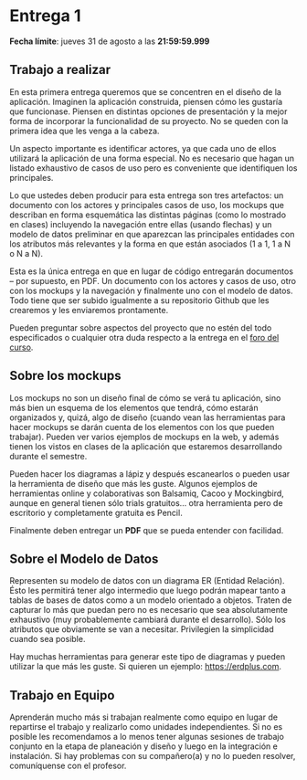 # Entrega 1

**Fecha límite**: jueves 31 de agosto a las **21:59:59.999**

## Trabajo a realizar

En esta primera entrega queremos que se concentren en el diseño de la aplicación. Imaginen la aplicación construida, piensen cómo les gustaría que funcionase. Piensen en distintas opciones de presentación y la mejor forma de incorporar la funcionalidad de su proyecto. No se queden con la primera idea que les venga a la cabeza.

Un aspecto importante es identificar actores, ya que cada uno de ellos utilizará la aplicación de una forma especial. No es necesario que hagan un listado exhaustivo de casos de uso pero es conveniente que identifiquen los principales.

Lo que ustedes deben producir para esta entrega son tres artefactos: un documento con los actores y principales casos de uso, los mockups que describan en forma esquemática las distintas páginas (como lo mostrado en clases) incluyendo la navegación entre ellas (usando flechas) y un modelo de datos preliminar en que aparezcan las principales entidades con los atributos más relevantes y la forma en que están asociados (1 a 1, 1 a N o N a N).

Esta es la única entrega en que en lugar de código entregarán documentos – por supuesto, en PDF. Un documento con los actores y casos de uso, otro con los mockups y la navegación y finalmente uno con el modelo de datos. Todo tiene que ser subido igualmente a su repositorio Github que les crearemos y les enviaremos prontamente.

Pueden preguntar sobre aspectos del proyecto que no estén del todo especificados o cualquier otra duda respecto a la entrega en el [foro del curso](../../../../#foro).

## Sobre los mockups

Los mockups no son un diseño final de cómo se verá tu aplicación, sino más bien un esquema de los elementos que tendrá, cómo estarán organizados y, quizá, algo de diseño (cuando vean las herramientas para hacer mockups se darán cuenta de los elementos con los que pueden trabajar). Pueden ver varios ejemplos de mockups en la web, y además tienen los vistos en clases de la aplicación que estaremos desarrollando durante el semestre.

Pueden hacer los diagramas a lápiz y después escanearlos o pueden usar la herramienta de diseño que más les guste. Algunos ejemplos de herramientas online y colaborativas son Balsamiq, Cacoo y Mockingbird, aunque en general tienen sólo trials gratuitos… otra herramienta pero de escritorio y completamente gratuita es Pencil.

Finalmente deben entregar un **PDF** que se pueda entender con facilidad.

## Sobre el Modelo de Datos

Representen su modelo de datos con un diagrama ER (Entidad Relación). Ésto les permitirá tener algo intermedio que luego podrán mapear tanto a tablas de bases de datos como a un modelo orientado a objetos. Traten de capturar lo más que puedan pero no es necesario que sea absolutamente exhaustivo (muy probablemente cambiará durante el desarrollo). Sólo los atributos que obviamente se van a necesitar. Privilegien la simplicidad cuando sea posible.

Hay muchas herramientas para generar este tipo de diagramas y pueden utilizar la que más les guste. Si quieren un ejemplo: https://erdplus.com.

## Trabajo en Equipo

Aprenderán mucho más si trabajan realmente como equipo en lugar de repartirse el trabajo y realizarlo como unidades independientes. Si no es posible les recomendamos a lo menos tener algunas sesiones de trabajo conjunto en la etapa de planeación y diseño y luego en la integración e instalación. Si hay problemas con su compañero(a) y no lo pueden resolver, comuníquense con el profesor.
